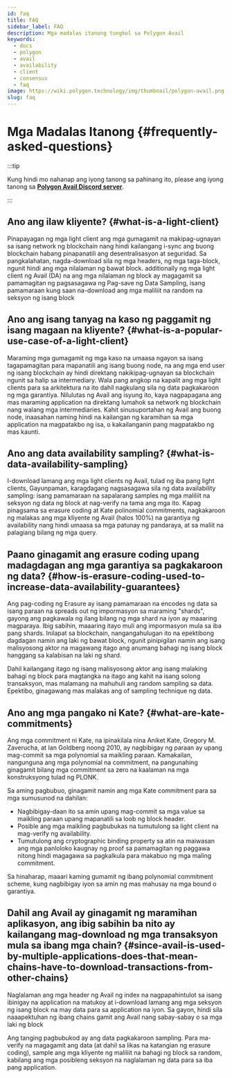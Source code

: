 ```yaml
---
id: faq
title: FAQ
sidebar_label: FAQ
description: Mga madalas itanong tungkol sa Polygon Avail
keywords:
  - docs
  - polygon
  - avail
  - availability
  - client
  - consensus
  - faq
image: https://wiki.polygon.technology/img/thumbnail/polygon-avail.png
slug: faq
---
```


# Mga Madalas Itanong {#frequently-asked-questions}

:::tip

Kung hindi mo nahanap ang iyong tanong sa pahinang ito, please ang iyong tanong sa **[<ins>Polygon Avail Discord server</ins>](https://discord.gg/jXbK2DDeNt)**.

:::

## Ano ang ilaw kliyente? {#what-is-a-light-client}

Pinapayagan ng mga light client ang mga gumagamit na makipag-ugnayan sa isang network ng blockchain nang hindi kailangang i-sync ang buong blockchain habang pinapanatili ang desentralisasyon at seguridad. Sa pangkalahatan, nagda-download sila ng mga headers, ng mga taga-block, ngunit hindi ang mga nilalaman ng bawat block. additionally ng mga light client ng Avail (DA) na ang mga nilalaman ng block ay magagamit sa pamamagitan ng pagsasagawa ng Pag-save ng Data Sampling, isang pamamaraan kung saan na-download ang mga maliliit na random na seksyon ng isang block

## Ano ang isang tanyag na kaso ng paggamit ng isang magaan na kliyente? {#what-is-a-popular-use-case-of-a-light-client}

Maraming mga gumagamit ng mga kaso na umaasa ngayon sa isang tagapamagitan para mapanatili ang isang buong node, na ang mga end user ng isang blockchain ay hindi direktang nakikipag-ugnayan sa blockchain ngunit sa halip sa intermediary. Wala pang angkop na kapalit ang mga light clients para sa arkitektura na ito dahil nagkulang sila ng data pagkakaroon ng mga garantiya. Nilulutas ng Avail ang isyung ito, kaya nagpapagana ang mas maraming application na direktang lumahok sa network ng blockchain nang walang mga intermediaries. Kahit sinusuportahan ng Avail ang buong node, inaasahan naming hindi na kailangan ng karamihan sa mga application na magpatakbo ng isa, o kakailanganin pang magpatakbo ng mas kaunti.

## Ano ang data availability sampling? {#what-is-data-availability-sampling}

I-download lamang ang mga light clients ng Avail, tulad ng iba pang light clients, Gayunpaman, karagdagang nagsasagawa sila ng data availability sampling: isang pamamaraan na sapalarang samples ng mga maliliit na seksyon ng data ng block at nag-verify na tama ang mga ito. Kapag pinagsama sa erasure coding at Kate polinomial commitments, nagkakaroon ng malakas ang mga kliyente ng Avail (halos 100%) na garantiya ng availability nang hindi umaasa sa mga patunay ng pandaraya, at sa maliit na palagiang bilang ng mga query.

## Paano ginagamit ang erasure coding upang madagdagan ang mga garantiya sa pagkakaroon ng data? {#how-is-erasure-coding-used-to-increase-data-availability-guarantees}

Ang pag-coding ng Erasure ay isang pamamaraan na encodes ng data sa isang paraan na spreads out ng impormasyon sa maraming "shards", gayong ang pagkawala ng ilang bilang ng mga shard na iyon ay maaaring magparaya. Ibig sabihin, maaaring itayo muli ang impormasyon mula sa iba pang shards. Inilapat sa blockchain, nangangahulugan ito na epektibong dagdagan namin ang laki ng bawat block, ngunit pinipigilan namin ang isang malisyosong aktor na magawang itago ang anumang bahagi ng isang block hanggang sa kalabisan na laki ng shard.

Dahil kailangang itago ng isang malisyosong aktor ang isang malaking bahagi ng block para magtangka na itago ang kahit na isang solong transaksyon, mas malamang na mahuhuli ang random sampling sa data. Epektibo, ginagawang mas malakas ang of sampling technique ng data.

## Ano ang mga pangako ni Kate? {#what-are-kate-commitments}

Ang mga commitment ni Kate, na ipinakilala nina Aniket Kate, Gregory M. Zaverucha, at Ian Goldberg noong 2010, ay nagbibigay ng
paraan ay upang mag-commit sa mga polynomial sa maikling paraan. Kamakailan, nangunguna ang mga polynomial na commitment,
na pangunahing ginagamit bilang mga commitment sa zero na kaalaman na mga konstruksyong tulad ng PLONK.

Sa aming pagbubuo, ginagamit namin ang mga Kate commitment para sa mga sumusunod na dahilan:

- Nagbibigay-daan ito sa amin upang mag-commit sa mga value sa maikling paraan upang mapanatili sa loob ng block header.
- Posible ang mga maikling pagbubukas na tumutulong sa light client na mag-verify ng availability.
- Tumutulong ang cryptographic binding property sa atin na maiwasan ang mga panloloko kaugnay ng proof sa pamamagitan ng paggawa nitong hindi magagawa sa pagkalkula
para makabuo ng mga maling commitment.

Sa hinaharap, maaari kaming gumamit ng ibang polynomial commitment scheme, kung nagbibigay iyon sa amin ng mas mahusay na mga bound o garantiya.

## Dahil ang Avail ay ginagamit ng maramihan aplikasyon, ang ibig sabihin ba nito ay kailangang mag-download ng mga transaksyon mula sa ibang mga chain? {#since-avail-is-used-by-multiple-applications-does-that-mean-chains-have-to-download-transactions-from-other-chains}

Naglalaman ang mga header ng Avail ng index na nagpapahintulot sa isang ibinigay na application na matukoy at i-download lamang ang mga seksyon ng isang block na may data para sa application na iyon. Sa gayon, hindi sila naaapektuhan ng ibang chains gamit ang Avail nang sabay-sabay o sa mga laki ng block

Ang tanging pagbubukod ay ang data pagkakaroon sampling. Para ma-verify na magagamit ang data (at dahil sa likas na katangian ng erasure coding), sample ang mga kliyente ng maliliit na bahagi ng block sa random, kabilang ang mga posibleng seksyon na naglalaman ng data para sa iba pang application.
